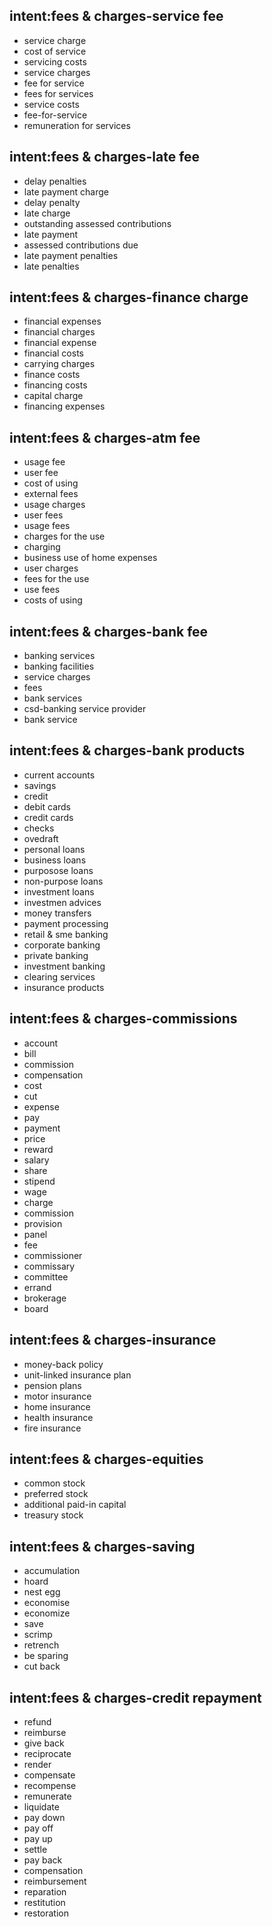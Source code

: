 
## intent:fees & charges-service fee
- service charge
- cost of service
- servicing costs
- service charges
- fee for service
- fees for services
- service costs
- fee-for-service
- remuneration for services

## intent:fees & charges-late fee
- delay penalties
- late payment charge
- delay penalty
- late charge
- outstanding assessed contributions
- late payment
- assessed contributions due
- late payment penalties
- late penalties

## intent:fees & charges-finance charge
- financial expenses
- financial charges
- financial expense
- financial costs
- carrying charges
- finance costs
- financing costs
- capital charge
- financing expenses

## intent:fees & charges-atm fee
- usage fee
- user fee
- cost of using
- external fees
- usage charges
- user fees
- usage fees
- charges for the use
- charging
- business use of home expenses
- user charges
- fees for the use
- use fees
- costs of using

## intent:fees & charges-bank fee
- banking services
- banking facilities
- service charges
- fees
- bank services
- csd-banking service provider
- bank service

## intent:fees & charges-bank products
- current accounts
- savings
- credit
- debit cards
- credit cards
- checks
- ovedraft
- personal loans
- business loans 
- purposose loans
- non-purpose loans
- investment loans
- investmen advices
- money transfers
- payment processing
- retail & sme banking
- corporate banking
- private banking
- investment banking
- clearing services
- insurance products

## intent:fees & charges-commissions
- account
- bill
- commission
- compensation
- cost
- cut
- expense
- pay
- payment
- price
- reward
- salary
- share
- stipend
- wage
- charge
- commission
- provision
- panel
- fee
- commissioner
- commissary
- committee
- errand
- brokerage
- board

## intent:fees & charges-insurance
- money-back policy	
- unit-linked insurance plan	
- pension plans	
- motor insurance	
- home insurance	
- health insurance	
- fire insurance

## intent:fees & charges-equities
- common stock
- preferred stock
- additional paid-in capital
- treasury stock

## intent:fees & charges-saving
- accumulation
- hoard
- nest egg
- economise
- economize
- save
- scrimp
- retrench
- be sparing
- cut back

## intent:fees & charges-credit repayment
- refund
- reimburse
- give back
- reciprocate
- render
- compensate
- recompense
- remunerate
- liquidate
- pay down
- pay off
- pay up
- settle 
- pay back
- compensation
- reimbursement
- reparation
- restitution
- restoration
